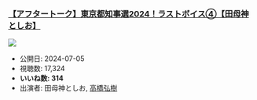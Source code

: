 ### [【アフタートーク】東京都知事選2024！ラストボイス④【田母神としお】](https://www.youtube.com/watch?v=of7zsaJSkP8)
[![](https://img.youtube.com/vi/of7zsaJSkP8/hqdefault.jpg)](https://www.youtube.com/watch?v=of7zsaJSkP8)
-   公開日: 2024-07-05
-   視聴数: 17,324
-   **いいね数: 314**
-   出演者: 田母神としお, [高橋弘樹](/rehacq_fan/people/高橋弘樹 "wikilink")
